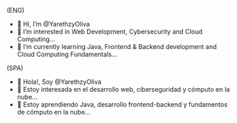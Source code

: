 (ENG)
- 👋 Hi, I’m @YarethzyOliva 
- 👀 I’m interested in Web Development, Cybersecurity and Cloud Computing...
- 🌱 I’m currently learning Java, Frontend & Backend development and Cloud Computing Fundamentals...


(SPA)
- 👋 Hola!, Soy @YarethzyOliva 
- 👀 Estoy interesada en el desarrollo web, ciberseguridad y cómputo en la nube...
- 🌱 Estoy aprendiendo Java, desarrollo frontend-backend y fundamentos de cómputo en la nube...


<!---
YarethzyOliva/YarethzyOliva is a ✨ special ✨ repository because its `README.md` (this file) appears on your GitHub profile.
You can click the Preview link to take a look at your changes.
--->
